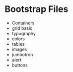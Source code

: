 # Bootstrap Files

- Containers
- grid basic
- typography
- colors
- tables
- images
- jumbotron
- alert
- buttons
